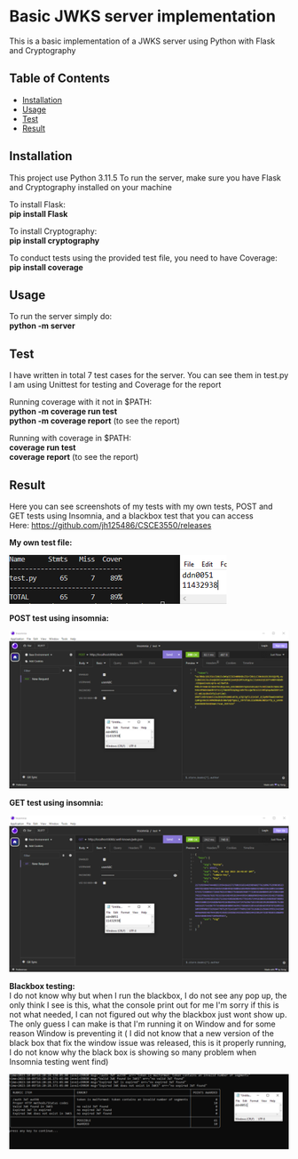 # Basic JWKS server implementation

This is a basic implementation of a JWKS server using Python with Flask and Cryptography

## Table of Contents

- [Installation](#installation)
- [Usage](#usage)
- [Test](#test)
- [Result](#result)

## Installation

This project use Python 3.11.5
To run the server, make sure you have Flask and Cryptography installed on your machine

To install Flask:<br>
**pip install Flask**

To install Cryptography:<br>
**pip install cryptography**

To conduct tests using the provided test file, you need to have Coverage:<br>
**pip install coverage**

## Usage

To run the server simply do:<br>
**python -m server**

## Test

I have written in total 7 test cases for the server. You can see them in test.py
I am using Unittest for testing and Coverage for the report

Running coverage with it not in $PATH:<br>
**python -m coverage run test**<br>
**python -m coverage report** (to see the report)<br>

Running with coverage in $PATH:<br>
**coverage run test**<br>
**coverage report** (to see the report)<br>

## Result

Here you can see screenshots of my tests with my own tests, POST and GET tests using Insomnia, and a blackbox test that you can access<br>
Here: https://github.com/jh125486/CSCE3550/releases

**My own test file:**<br>

![Test case images](./screenshots/coverage_report.PNG)

**POST test using insomnia:**<br>

![POST test images](./screenshots/POST_test.PNG)

**GET test using insomnia:**<br>

![GET test images](./screenshots/GET_test.PNG)

**Blackbox testing:**<br>
I do not know why but when I run the blackbox, I do not see any pop up, the only think I see is this, what the console print out for me
I'm sorry if this is not what needed, I can not figured out why the blackbox just wont show up.
The only guess I can make is that I'm running it on Window and for some reason Window is preventing it
( I did not know that a new version of the black box that fix the window issue was released, this is it properly running, I do not know why the black box is showing 
so many problem when Insomnia testing went find)

![Blackbox test images](./screenshots/Black_box_test.PNG)
